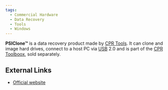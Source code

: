 ```yaml
---
tags:
  - Commercial Hardware
  - Data Recovery
  - Tools
  - Windows
---
```

**PSIClone™** is a data recovery product made by [CPR Tools](cpr_tools.md). It
can clone and image hard drives, connect to a host PC via [USB](usb.md) 2.0 and
is part of the [CPR Toolboox](cpr_toolboox.md), sold separately.

## External Links

* [Official website](http://www.thepsiclone.com/)
